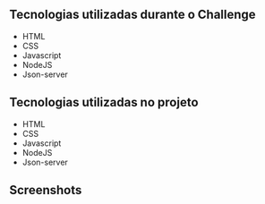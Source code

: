 ## Tecnologias utilizadas durante o Challenge
* HTML
* CSS
* Javascript
* NodeJS
* Json-server

## Tecnologias utilizadas no projeto
* HTML
* CSS
* Javascript
* NodeJS
* Json-server

## Screenshots